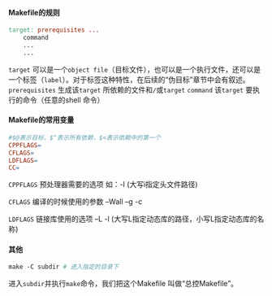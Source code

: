 #### Makefile的规则

```makefile
target: prerequisites ...
	command
	...
	...
```

`target` 可以是一个`object file`（目标文件），也可以是一个执行文件，还可以是一个标签（`label`）。对于标签这种特性，在后续的“伪目标”章节中会有叙述。
`prerequisites` 生成该`target` 所依赖的文件和`/`或`target`
`command` 该`target` 要执行的命令（任意的shell 命令）

#### Makefile的常用变量

```makefile
#$@表示目标，$^表示所有依赖，$<表示依赖中的第一个
CPPFLAGS=
CFLAGS=
LDFLAGS=
CC=
```

`CPPFLAGS`  预处理器需要的选项 如：-I (大写i指定头文件路径)

`CFLAGS` 编译的时候使用的参数 –Wall –g -c

`LDFLAGS` 链接库使用的选项 –L -l (大写L指定动态库的路径，小写L指定动态库的名称)

#### 其他

```makefile
make -C subdir # 进入指定的目录下
```

进入`subdir`并执行`make`命令，我们把这个Makefile 叫做“总控Makefile”。
